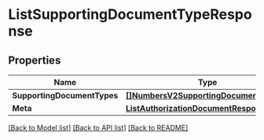 # ListSupportingDocumentTypeResponse

## Properties

Name | Type | Description | Notes
------------ | ------------- | ------------- | -------------
**SupportingDocumentTypes** | [**[]NumbersV2SupportingDocumentType**](NumbersV2SupportingDocumentType.md) |  |[optional] 
**Meta** | [**ListAuthorizationDocumentResponseMeta**](ListAuthorizationDocumentResponseMeta.md) |  |[optional] 

[[Back to Model list]](../README.md#documentation-for-models) [[Back to API list]](../README.md#documentation-for-api-endpoints) [[Back to README]](../README.md)


